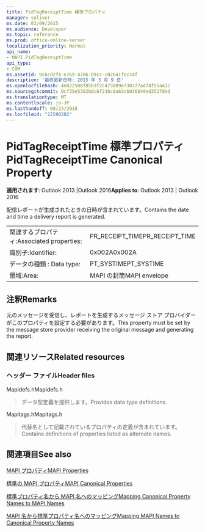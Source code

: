 ```yaml
---
title: PidTagReceiptTime 標準プロパティ
manager: soliver
ms.date: 03/09/2015
ms.audience: Developer
ms.topic: reference
ms.prod: office-online-server
localization_priority: Normal
api_name:
- MAPI.PidTagReceiptTime
api_type:
- COM
ms.assetid: 9c6cd2f4-e769-4786-b9cc-c02641fecc4f
description: '最終更新日時: 2015 年 3 月 9 日'
ms.openlocfilehash: 4e022508f85b3f2c473809e730377ad74f55a43c
ms.sourcegitcommit: 0cf39e5382b8c6f236c8a63c6036849ed3527ded
ms.translationtype: MT
ms.contentlocale: ja-JP
ms.lasthandoff: 08/23/2018
ms.locfileid: "22590282"
---
```

# <a name="pidtagreceipttime-canonical-property"></a><span data-ttu-id="812f8-103">PidTagReceiptTime 標準プロパティ</span><span class="sxs-lookup"><span data-stu-id="812f8-103">PidTagReceiptTime Canonical Property</span></span>

  
  
<span data-ttu-id="812f8-104">**適用されます**: Outlook 2013 |Outlook 2016</span><span class="sxs-lookup"><span data-stu-id="812f8-104">**Applies to**: Outlook 2013 | Outlook 2016</span></span> 
  
<span data-ttu-id="812f8-105">配信レポートが生成されたときの日時が含まれています。</span><span class="sxs-lookup"><span data-stu-id="812f8-105">Contains the date and time a delivery report is generated.</span></span>
  
|||
|:-----|:-----|
|<span data-ttu-id="812f8-106">関連するプロパティ:</span><span class="sxs-lookup"><span data-stu-id="812f8-106">Associated properties:</span></span>  <br/> |<span data-ttu-id="812f8-107">PR_RECEIPT_TIME</span><span class="sxs-lookup"><span data-stu-id="812f8-107">PR_RECEIPT_TIME</span></span>  <br/> |
|<span data-ttu-id="812f8-108">識別子:</span><span class="sxs-lookup"><span data-stu-id="812f8-108">Identifier:</span></span>  <br/> |<span data-ttu-id="812f8-109">0x002A</span><span class="sxs-lookup"><span data-stu-id="812f8-109">0x002A</span></span>  <br/> |
|<span data-ttu-id="812f8-110">データの種類 : </span><span class="sxs-lookup"><span data-stu-id="812f8-110">Data type:</span></span>  <br/> |<span data-ttu-id="812f8-111">PT_SYSTIME</span><span class="sxs-lookup"><span data-stu-id="812f8-111">PT_SYSTIME</span></span>  <br/> |
|<span data-ttu-id="812f8-112">領域:</span><span class="sxs-lookup"><span data-stu-id="812f8-112">Area:</span></span>  <br/> |<span data-ttu-id="812f8-113">MAPI の封筒</span><span class="sxs-lookup"><span data-stu-id="812f8-113">MAPI envelope</span></span>  <br/> |
   
## <a name="remarks"></a><span data-ttu-id="812f8-114">注釈</span><span class="sxs-lookup"><span data-stu-id="812f8-114">Remarks</span></span>

<span data-ttu-id="812f8-115">元のメッセージを受信し、レポートを生成するメッセージ ストア プロバイダーがこのプロパティを設定する必要があります。</span><span class="sxs-lookup"><span data-stu-id="812f8-115">This property must be set by the message store provider receiving the original message and generating the report.</span></span> 
  
## <a name="related-resources"></a><span data-ttu-id="812f8-116">関連リソース</span><span class="sxs-lookup"><span data-stu-id="812f8-116">Related resources</span></span>

### <a name="header-files"></a><span data-ttu-id="812f8-117">ヘッダー ファイル</span><span class="sxs-lookup"><span data-stu-id="812f8-117">Header files</span></span>

<span data-ttu-id="812f8-118">Mapidefs.h</span><span class="sxs-lookup"><span data-stu-id="812f8-118">Mapidefs.h</span></span>
  
> <span data-ttu-id="812f8-119">データ型定義を提供します。</span><span class="sxs-lookup"><span data-stu-id="812f8-119">Provides data type definitions.</span></span>
    
<span data-ttu-id="812f8-120">Mapitags.h</span><span class="sxs-lookup"><span data-stu-id="812f8-120">Mapitags.h</span></span>
  
> <span data-ttu-id="812f8-121">代替名として記載されているプロパティの定義が含まれています。</span><span class="sxs-lookup"><span data-stu-id="812f8-121">Contains definitions of properties listed as alternate names.</span></span>
    
## <a name="see-also"></a><span data-ttu-id="812f8-122">関連項目</span><span class="sxs-lookup"><span data-stu-id="812f8-122">See also</span></span>



[<span data-ttu-id="812f8-123">MAPI プロパティ</span><span class="sxs-lookup"><span data-stu-id="812f8-123">MAPI Properties</span></span>](mapi-properties.md)
  
[<span data-ttu-id="812f8-124">標準の MAPI プロパティ</span><span class="sxs-lookup"><span data-stu-id="812f8-124">MAPI Canonical Properties</span></span>](mapi-canonical-properties.md)
  
[<span data-ttu-id="812f8-125">標準プロパティ名から MAPI 名へのマッピング</span><span class="sxs-lookup"><span data-stu-id="812f8-125">Mapping Canonical Property Names to MAPI Names</span></span>](mapping-canonical-property-names-to-mapi-names.md)
  
[<span data-ttu-id="812f8-126">MAPI 名から標準プロパティ名へのマッピング</span><span class="sxs-lookup"><span data-stu-id="812f8-126">Mapping MAPI Names to Canonical Property Names</span></span>](mapping-mapi-names-to-canonical-property-names.md)

